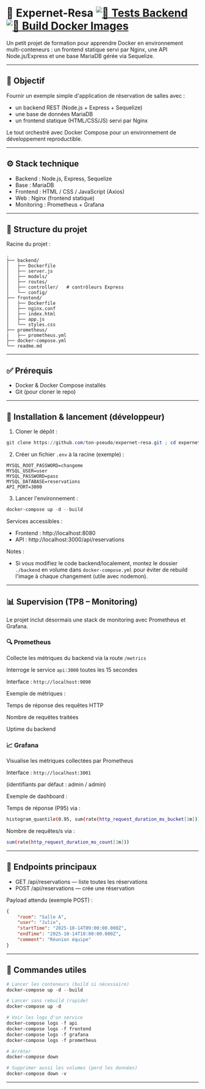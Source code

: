 # 🚀 Expernet-Resa [![🧪 Tests Backend](https://github.com/3thernityDev/Expernet-Resa/actions/workflows/test.yml/badge.svg)](https://github.com/3thernityDev/Expernet-Resa/actions/workflows/test.yml) [![🐳 Build Docker Images](https://github.com/3thernityDev/Expernet-Resa/actions/workflows/docker-build.yml/badge.svg)](https://github.com/3thernityDev/Expernet-Resa/actions/workflows/docker-build.yml)

Un petit projet de formation pour apprendre Docker en environnement multi-conteneurs : un frontend statique servi par Nginx, une API Node.js/Express et une base MariaDB gérée via Sequelize.

---

## 🎯 Objectif

Fournir un exemple simple d'application de réservation de salles avec :

-   un backend REST (Node.js + Express + Sequelize)
-   une base de données MariaDB
-   un frontend statique (HTML/CSS/JS) servi par Nginx

Le tout orchestré avec Docker Compose pour un environnement de développement reproductible.

---

## ⚙️ Stack technique

-   Backend : Node.js, Express, Sequelize
-   Base : MariaDB
-   Frontend : HTML / CSS / JavaScript (Axios)
-   Web : Nginx (frontend statique)
-   Monitoring : Prometheus + Grafana

---

## 🧩 Structure du projet

Racine du projet :

```
.
├── backend/
│   ├── Dockerfile
│   ├── server.js
│   ├── models/
│   ├── routes/
│   ├── controller/   # contrôleurs Express
│   └── config/
├── frontend/
│   ├── Dockerfile
│   ├── nginx.conf
│   ├── index.html
│   ├── app.js
│   └── styles.css
├── prometheus/
|   ├── prometheus.yml
├── docker-compose.yml
└── readme.md
```

---

## ✅ Prérequis

-   Docker & Docker Compose installés
-   Git (pour cloner le repo)

---

## 🔧 Installation & lancement (développeur)

1. Cloner le dépôt :

```powershell
git clone https://github.com/ton-pseudo/expernet-resa.git ; cd expernet-resa
```

2. Créer un fichier `.env` à la racine (exemple) :

```
MYSQL_ROOT_PASSWORD=changeme
MYSQL_USER=user
MYSQL_PASSWORD=pass
MYSQL_DATABASE=reservations
API_PORT=3000
```

3. Lancer l'environnement :

```powershell
docker-compose up -d --build
```

Services accessibles :

-   Frontend : http://localhost:8080
-   API : http://localhost:3000/api/reservations

Notes :

-   Si vous modifiez le code backend/localement, montez le dossier `./backend` en volume dans `docker-compose.yml` pour éviter de rebuild l'image à chaque changement (utile avec nodemon).

---

## 📊 Supervision (TP8 – Monitoring)

Le projet inclut désormais une stack de monitoring avec Prometheus et Grafana.

### 🔍 Prometheus

Collecte les métriques du backend via la route `/metrics`

Interroge le service `api:3000` toutes les 15 secondes

Interface : `http://localhost:9090`

Exemple de métriques :

Temps de réponse des requêtes HTTP

Nombre de requêtes traitées

Uptime du backend

### 📈 Grafana

Visualise les métriques collectées par Prometheus

Interface : `http://localhost:3001`

(identifiants par défaut : admin / admin)

Exemple de dashboard :

Temps de réponse (P95) via :

```bash
histogram_quantile(0.95, sum(rate(http_request_duration_ms_bucket[1m])) by (le))
```


Nombre de requêtes/s via :

```bash
sum(rate(http_request_duration_ms_count[1m]))
```
---
## 🧭 Endpoints principaux

-   GET /api/reservations — liste toutes les réservations
-   POST /api/reservations — crée une réservation

Payload attendu (exemple POST) :

```json
{
    "room": "Salle A",
    "user": "Julie",
    "startTime": "2025-10-14T09:00:00.000Z",
    "endTime": "2025-10-14T10:00:00.000Z",
    "comment": "Réunion équipe"
}
```

---

## 🧰 Commandes utiles

```powershell
# Lancer les conteneurs (build si nécessaire)
docker-compose up -d --build

# Lancer sans rebuild (rapide)
docker-compose up -d

# Voir les logs d'un service
docker-compose logs -f api
docker-compose logs -f frontend
docker-compose logs -f grafana
docker-compose logs -f prometheus

# Arrêter
docker-compose down

# Supprimer aussi les volumes (perd les données)
docker-compose down -v
```

---
